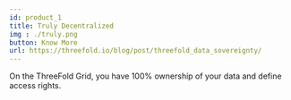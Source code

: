 ```yaml
---
id: product_1
title: Truly Decentralized
img : ./truly.png
button: Know More
url: https://threefold.io/blog/post/threefold_data_sovereignty/
---
```

On the ThreeFold Grid, you have 100% ownership of your data and define access rights.

